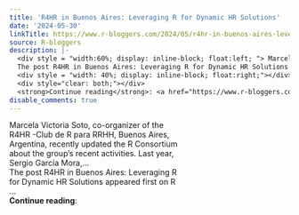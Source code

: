 ```yaml
---
title: 'R4HR in Buenos Aires: Leveraging R for Dynamic HR Solutions'
date: '2024-05-30'
linkTitle: https://www.r-bloggers.com/2024/05/r4hr-in-buenos-aires-leveraging-r-for-dynamic-hr-solutions/
source: R-bloggers
description: |-
  <div style = "width:60%; display: inline-block; float:left; "> Marcela Victoria Soto, co-organizer of the R4HR -Club de R para RRHH, Buenos Aires, Argentina, recently updated the R Consortium about the group’s recent activities. Last year, Sergio García Mora,...<br />
  The post R4HR in Buenos Aires: Leveraging R for Dynamic HR Solutions appeared first on R ...</div>
  <div style = "width: 40%; display: inline-block; float:right;"></div>
  <div style="clear: both;"></div>
  <strong>Continue reading</strong>: <a href="https://www.r-bloggers.com/2024/05/r4hr-in-buenos-aires-leveraging-r-for-dynamic-hr-solu ...
disable_comments: true
---
```

<div style = "width:60%; display: inline-block; float:left; "> Marcela Victoria Soto, co-organizer of the R4HR -Club de R para RRHH, Buenos Aires, Argentina, recently updated the R Consortium about the group’s recent activities. Last year, Sergio García Mora,...<br />
The post R4HR in Buenos Aires: Leveraging R for Dynamic HR Solutions appeared first on R ...</div>
<div style = "width: 40%; display: inline-block; float:right;"></div>
<div style="clear: both;"></div>
<strong>Continue reading</strong>: <a href="https://www.r-bloggers.com/2024/05/r4hr-in-buenos-aires-leveraging-r-for-dynamic-hr-solu ...